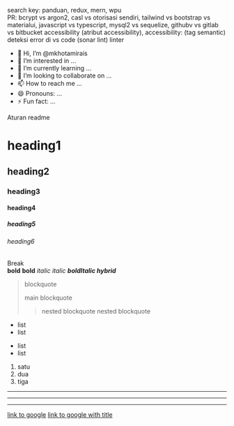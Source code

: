 search key: panduan, redux, mern, wpu
<br />
PR: bcrypt vs argon2, casl vs otorisasi sendiri, tailwind vs bootstrap vs materialui, javascript vs typescript, mysql2 vs sequelize, githubv vs gitlab vs bitbucket
accessibility (atribut accessibility), accessibility: (tag semantic)
deteksi error di vs code (sonar lint) linter

- 👋 Hi, I’m @mkhotamirais
- 👀 I’m interested in ...
- 🌱 I’m currently learning ...
- 💞️ I’m looking to collaborate on ...
- 📫 How to reach me ...
- 😄 Pronouns: ...
- ⚡ Fun fact: ...

<!---
mkhotamirais/mkhotamirais is a ✨ special ✨ repository because its `README.md` (this file) appears on your GitHub profile.
You can click the Preview link to take a look at your changes.
--->

Aturan readme
# heading1

## heading2

### heading3

#### heading4

##### heading5

###### heading6

Break<br/>
**bold** **bold** _italic_ _italic_ _**boldItalic hybrid**_

> blockquote
>
> main blockquote
>
> > nested blockquote
> > nested blockquote

- list
- list

* list
* list

1. satu
2. dua
3. tiga

---

---

---

[link to google](https://google.com)
[link to google with title](https://google.com, "title google.com")



